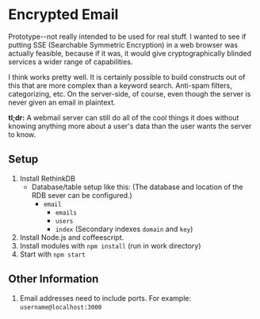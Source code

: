Encrypted Email
===============

Prototype--not really intended to be used for real stuff.  I wanted to see if putting SSE (Searchable Symmetric Encryption) in a web browser was actually feasible, because if it was, it would give cryptographically blinded services 
a wider range of capabilities.

I think works pretty well.  It is certainly possible to build constructs out of this that are more complex than a keyword search.  Anti-spam filters, categorizing, etc.  On the server-side, of course, even though the server is never given an email in plaintext.

**tl;dr:**  A webmail server can still do all of the cool things it does without knowing anything more about a user's data than the user wants the server to know.


Setup
-----
1.  Install RethinkDB
    - Database/table setup like this:  (The database and location of the RDB sever can be configured.)
      - `email`
        - `emails`
        - `users`
        - `index`  (Secondary indexes `domain` and `key`)
2.  Install Node.js and coffeescript.
3.  Install modules with `npm install` (run in work directory)
4.  Start with `npm start`


Other Information
-----------------
1.  Email addresses need to include ports.  For example:  `username@localhost:3000`
